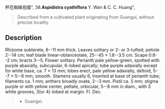 杯花蜘蛛抱蛋",
38.**Aspidistra cyathiflora** Y. Wan & C. C. Huang",

> Described from a cultivated plant originating from Guangxi, without precise locality.

## Description
Rhizome subterete, 6--11 mm thick. Leaves solitary or 2- or 3-tufted; petiole 2--14 cm; leaf blade linear-oblanceolate, 25--45 × 1.8--3.5 cm. Scape 0.8--2 cm; bracts 3--5. Flower solitary. Perianth pale yellow-green, spotted with purple abaxially, subcupular, 6-lobed apically; tube purple adaxially except for white base, ca. 7 × 13 mm; lobes erect, pale yellow adaxially, deltoid, 5--7 × 5--6 mm, smooth. Stamens usually 6, inserted at base of perianth tube; filaments ca. 1 mm; anthers broadly ovate, 2--3 mm. Pistil ca. 5 mm; stigma purple or with yellow center, peltate, orbicular, 5--8 mm in diam., with 3 white grooves, 3(or 4)-lobed at margin. Fl. Dec.

> * Guangxi.
